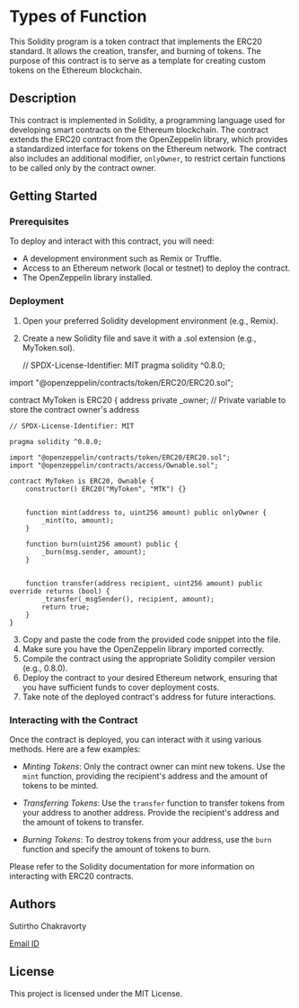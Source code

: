 # Types of Function

This Solidity program is a token contract that implements the ERC20 standard. It allows the creation, transfer, and burning of tokens. The purpose of this contract is to serve as a template for creating custom tokens on the Ethereum blockchain.

## Description

This contract is implemented in Solidity, a programming language used for developing smart contracts on the Ethereum blockchain. The contract extends the ERC20 contract from the OpenZeppelin library, which provides a standardized interface for tokens on the Ethereum network. The contract also includes an additional modifier, `onlyOwner`, to restrict certain functions to be called only by the contract owner.

## Getting Started

### Prerequisites

To deploy and interact with this contract, you will need:

- A development environment such as Remix or Truffle.
- Access to an Ethereum network (local or testnet) to deploy the contract.
- The OpenZeppelin library installed.

### Deployment

1. Open your preferred Solidity development environment (e.g., Remix).
2. Create a new Solidity file and save it with a .sol extension (e.g., MyToken.sol).

   // SPDX-License-Identifier: MIT
pragma solidity ^0.8.0;

import "@openzeppelin/contracts/token/ERC20/ERC20.sol";

contract MyToken is ERC20 {
    address private _owner; // Private variable to store the contract owner's address

```
// SPDX-License-Identifier: MIT

pragma solidity ^0.8.0;

import "@openzeppelin/contracts/token/ERC20/ERC20.sol";
import "@openzeppelin/contracts/access/Ownable.sol";

contract MyToken is ERC20, Ownable {
    constructor() ERC20("MyToken", "MTK") {}

    
    function mint(address to, uint256 amount) public onlyOwner {
        _mint(to, amount);
    }

    function burn(uint256 amount) public {
        _burn(msg.sender, amount);
    }

    
    function transfer(address recipient, uint256 amount) public override returns (bool) {
        _transfer(_msgSender(), recipient, amount);
        return true;
    }
}

```
3. Copy and paste the code from the provided code snippet into the file.
4. Make sure you have the OpenZeppelin library imported correctly.
5. Compile the contract using the appropriate Solidity compiler version (e.g., 0.8.0).
6. Deploy the contract to your desired Ethereum network, ensuring that you have sufficient funds to cover deployment costs.
7. Take note of the deployed contract's address for future interactions.

### Interacting with the Contract

Once the contract is deployed, you can interact with it using various methods. Here are a few examples:

- *Minting Tokens*: Only the contract owner can mint new tokens. Use the `mint` function, providing the recipient's address and the amount of tokens to be minted.

- *Transferring Tokens*: Use the `transfer` function to transfer tokens from your address to another address. Provide the recipient's address and the amount of tokens to transfer.

- *Burning Tokens*: To destroy tokens from your address, use the `burn` function and specify the amount of tokens to burn.

Please refer to the Solidity documentation for more information on interacting with ERC20 contracts.

## Authors

Sutirtho Chakravorty

[Email ID](mailto:sutirthochakravorty@gmail.com)

## License

This project is licensed under the MIT License.

